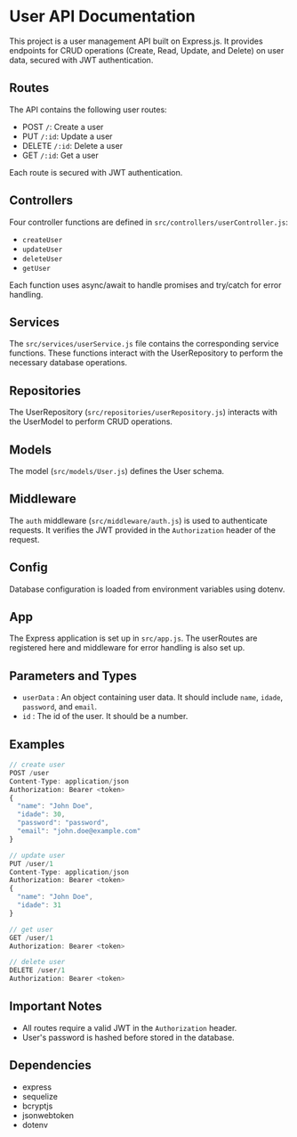 # User API Documentation

This project is a user management API built on Express.js. It provides endpoints for CRUD operations (Create, Read, Update, and Delete) on user data, secured with JWT authentication.

## Routes

The API contains the following user routes:

- POST `/`: Create a user
- PUT `/:id`: Update a user
- DELETE `/:id`: Delete a user
- GET `/:id`: Get a user

Each route is secured with JWT authentication.

## Controllers

Four controller functions are defined in `src/controllers/userController.js`:

- `createUser`
- `updateUser`
- `deleteUser`
- `getUser`

Each function uses async/await to handle promises and try/catch for error handling.

## Services

The `src/services/userService.js` file contains the corresponding service functions. These functions interact with the UserRepository to perform the necessary database operations.

## Repositories

The UserRepository (`src/repositories/userRepository.js`) interacts with the UserModel to perform CRUD operations.

## Models

The model (`src/models/User.js`) defines the User schema.

## Middleware

The `auth` middleware (`src/middleware/auth.js`) is used to authenticate requests. It verifies the JWT provided in the `Authorization` header of the request.

## Config

Database configuration is loaded from environment variables using dotenv.

## App

The Express application is set up in `src/app.js`. The userRoutes are registered here and middleware for error handling is also set up.

## Parameters and Types

- `userData` : An object containing user data. It should include `name`, `idade`, `password`, and `email`.
- `id` : The id of the user. It should be a number.

## Examples

```javascript
// create user
POST /user
Content-Type: application/json
Authorization: Bearer <token>
{
  "name": "John Doe",
  "idade": 30,
  "password": "password",
  "email": "john.doe@example.com"
}

// update user
PUT /user/1
Content-Type: application/json
Authorization: Bearer <token>
{
  "name": "John Doe",
  "idade": 31
}

// get user
GET /user/1
Authorization: Bearer <token>

// delete user
DELETE /user/1
Authorization: Bearer <token>
```

## Important Notes

- All routes require a valid JWT in the `Authorization` header.
- User's password is hashed before stored in the database.

## Dependencies

- express
- sequelize
- bcryptjs
- jsonwebtoken
- dotenv
